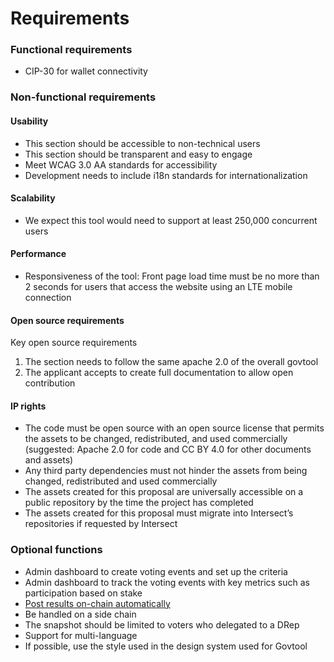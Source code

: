 # Requirements

### Functional requirements

* CIP-30 for wallet connectivity

### Non-functional requirements

#### Usability

* This section should be accessible to non-technical users
* This section should be transparent and easy to engage
* Meet WCAG 3.0 AA standards for accessibility
* Development needs to include i18n standards for internationalization

#### **Scalability**

* We expect this tool would need to support at least 250,000 concurrent users

#### Performance

* Responsiveness of the tool: Front page load time must be no more than 2 seconds for users that access the website using an LTE mobile connection

#### Open source requirements

Key open source requirements

1. The section needs to follow the same apache 2.0 of the overall govtool
2. The applicant accepts to create full documentation to allow open contribution

#### IP rights

* The code must be open source with an open source license that permits the assets to be changed, redistributed, and used commercially (suggested: Apache 2.0 for code and CC BY 4.0 for other documents and assets)
* Any third party dependencies must not hinder the assets from being changed, redistributed and used commercially
* The assets created for this proposal are universally accessible on a public repository by the time the project has completed
* The assets created for this proposal must migrate into Intersect’s repositories if requested by Intersect

### Optional functions

* Admin dashboard to create voting events and set up the criteria
* Admin dashboard to track the voting events with key metrics such as participation based on stake&#x20;
* [Post results on-chain automatically](https://github.com/cardano-foundation/cf-cardano-ballot/blob/main/backend-services/voting-admin-app/EVENT_REGISTRATION.md)
* Be handled on a side chain
* The snapshot should be limited to voters who delegated to a DRep
* Support for multi-language
* If possible, use the style used in the design system used for Govtool
